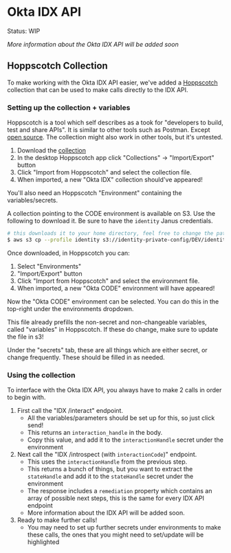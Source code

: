 # Okta IDX API

Status: WIP

_More information about the Okta IDX API will be added soon_

## Hoppscotch Collection

To make working with the Okta IDX API easier, we've added a [Hoppscotch](https://hoppscotch.com/) collection that can be used to make calls directly to the IDX API.

### Setting up the collection + variables

Hoppscotch is a tool which self describes as a took for "developers to build, test and share APIs". It is similar to other tools such as Postman. Except [open source](https://github.com/hoppscotch/hoppscotch).
The collection might also work in other tools, but it's untested.

1. Download the [collection](./okta_idx_hoppscotch_collection.json)
2. In the desktop Hoppscotch app click "Collections" -> "Import/Export" button
3. Click "Import from Hoppscotch" and select the collection file.
4. When imported, a new "Okta IDX" collection should've appeared!

You'll also need an Hoppscotch "Environment" containing the variables/secrets.

A collection pointing to the CODE environment is available on S3. Use the following to download it. Be sure to have the `identity` Janus credentials.

```sh
# this downloads it to your home directory, feel free to change the path if needed e.g. to your downloads folder
$ aws s3 cp --profile identity s3://identity-private-config/DEV/identity-gateway/okta_code_environment_hoppscotch.json ~/okta_code_environment_hoppscotch.json
```

Once downloaded, in Hoppscotch you can:

1. Select "Environments"
2. "Import/Export" button
3. Click "Import from Hoppscotch" and select the environment file.
4. When imported, a new "Okta CODE" environment will have appeared!

Now the "Okta CODE" environment can be selected. You can do this in the top-right under the environments dropdown.

This file already prefills the non-secret and non-changeable variables, called "variables" in Hoppscotch. If these do change, make sure to update the file in s3!

Under the "secrets" tab, these are all things which are either secret, or change frequently. These should be filled in as needed.

### Using the collection

To interface with the Okta IDX API, you always have to make 2 calls in order to begin with.

1. First call the "IDX /interact" endpoint.
   - All the variables/parameters should be set up for this, so just click send!
   - This returns an `interaction_handle` in the body.
   - Copy this value, and add it to the `interactionHandle` secret under the environment
2. Next call the "IDX /introspect (with `interactionCode`)" endpoint.
   - This uses the `interactionHandle` from the previous step.
   - This returns a bunch of things, but you want to extract the `stateHandle` and add it to the `stateHandle` secret under the environment
   - The response includes a `remediation` property which contains an array of possible next steps, this is the same for every IDX API endpoint
   - More information about the IDX API will be added soon.
3. Ready to make further calls!
   - You may need to set up further secrets under environments to make these calls, the ones that you might need to set/update will be highlighted
